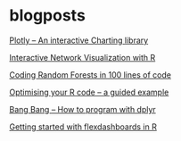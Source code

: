 # blogposts

<!-- badges: start -->
<!-- badges: end -->

[Plotly – An interactive Charting library](https://www.statworx.com/de/blog/plotly-an-interactive-charting-library/)

[Interactive Network Visualization with R](https://www.statworx.com/de/blog/interactive-network-visualization-with-r/)

[Coding Random Forests in 100 lines of code](https://www.statworx.com/de/blog/coding-random-forests-in-100-lines-of-code/)

[Optimising your R code – a guided example](https://www.statworx.com/de/blog/optimising-your-r-code-a-guided-example/)

[Bang Bang – How to program with dplyr](https://www.statworx.com/de/blog/bang-bang-how-to-program-with-dplyr/)

[Getting started with flexdashboards in R](https://www.statworx.com/de/blog/getting-started-with-flexdashboards-in-r/)
